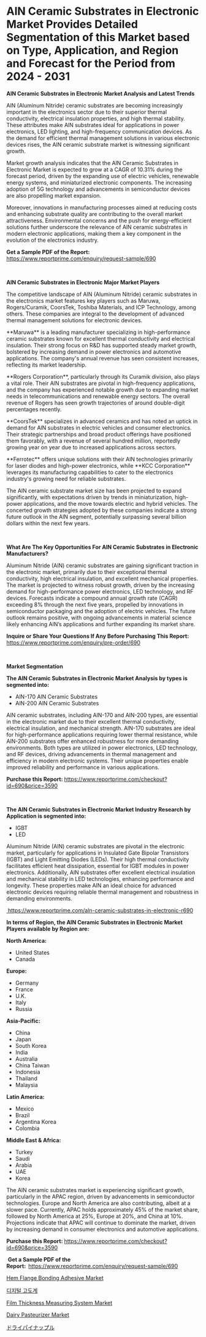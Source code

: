 <p><h1>AlN Ceramic Substrates in Electronic Market Provides Detailed Segmentation of this Market based on Type, Application, and Region and Forecast for the Period from 2024 - 2031</h1></p><p><strong>AlN Ceramic Substrates in Electronic Market Analysis and Latest Trends</strong></p>
<p><p>AlN (Aluminum Nitride) ceramic substrates are becoming increasingly important in the electronics sector due to their superior thermal conductivity, electrical insulation properties, and high thermal stability. These attributes make AlN substrates ideal for applications in power electronics, LED lighting, and high-frequency communication devices. As the demand for efficient thermal management solutions in various electronic devices rises, the AlN ceramic substrate market is witnessing significant growth.</p><p>Market growth analysis indicates that the AlN Ceramic Substrates in Electronic Market is expected to grow at a CAGR of 10.31% during the forecast period, driven by the expanding use of electric vehicles, renewable energy systems, and miniaturized electronic components. The increasing adoption of 5G technology and advancements in semiconductor devices are also propelling market expansion. </p><p>Moreover, innovations in manufacturing processes aimed at reducing costs and enhancing substrate quality are contributing to the overall market attractiveness. Environmental concerns and the push for energy-efficient solutions further underscore the relevance of AlN ceramic substrates in modern electronic applications, making them a key component in the evolution of the electronics industry.</p></p>
<p><strong>Get a Sample PDF of the Report:&nbsp;</strong> <a href="https://www.reportprime.com/enquiry/request-sample/690">https://www.reportprime.com/enquiry/request-sample/690</a></p>
<p>&nbsp;</p>
<p><strong>AlN Ceramic Substrates in Electronic Major Market Players</strong></p>
<p><p>The competitive landscape of AlN (Aluminum Nitride) ceramic substrates in the electronics market features key players such as Maruwa, Rogers/Curamik, CoorsTek, Toshiba Materials, and ICP Technology, among others. These companies are integral to the development of advanced thermal management solutions for electronic devices.</p><p>**Maruwa** is a leading manufacturer specializing in high-performance ceramic substrates known for excellent thermal conductivity and electrical insulation. Their strong focus on R&D has supported steady market growth, bolstered by increasing demand in power electronics and automotive applications. The company's annual revenue has seen consistent increases, reflecting its market leadership.</p><p>**Rogers Corporation**, particularly through its Curamik division, also plays a vital role. Their AlN substrates are pivotal in high-frequency applications, and the company has experienced notable growth due to expanding market needs in telecommunications and renewable energy sectors. The overall revenue of Rogers has seen growth trajectories of around double-digit percentages recently.</p><p>**CoorsTek** specializes in advanced ceramics and has noted an uptick in demand for AlN substrates in electric vehicles and consumer electronics. Their strategic partnerships and broad product offerings have positioned them favorably, with a revenue of several hundred million, reportedly growing year on year due to increased applications across sectors.</p><p>**Ferrotec** offers unique solutions with their AlN technologies primarily for laser diodes and high-power electronics, while **KCC Corporation** leverages its manufacturing capabilities to cater to the electronics industry's growing need for reliable substrates. </p><p>The AlN ceramic substrate market size has been projected to expand significantly, with expectations driven by trends in miniaturization, high-power applications, and the move towards electric and hybrid vehicles. The concerted growth strategies adopted by these companies indicate a strong future outlook in the AlN segment, potentially surpassing several billion dollars within the next few years.</p></p>
<p>&nbsp;</p>
<p><strong>What Are The Key Opportunities For AlN Ceramic Substrates in Electronic Manufacturers?</strong></p>
<p><p>Aluminum Nitride (AlN) ceramic substrates are gaining significant traction in the electronic market, primarily due to their exceptional thermal conductivity, high electrical insulation, and excellent mechanical properties. The market is projected to witness robust growth, driven by the increasing demand for high-performance power electronics, LED technology, and RF devices. Forecasts indicate a compound annual growth rate (CAGR) exceeding 8% through the next five years, propelled by innovations in semiconductor packaging and the adoption of electric vehicles. The future outlook remains positive, with ongoing advancements in material science likely enhancing AlN’s applications and further expanding its market share.</p></p>
<p><strong>Inquire or Share Your Questions If Any Before Purchasing This Report:</strong> <a href="https://www.reportprime.com/enquiry/pre-order/690">https://www.reportprime.com/enquiry/pre-order/690</a></p>
<p>&nbsp;</p>
<p><strong>Market Segmentation</strong></p>
<p><strong>The AlN Ceramic Substrates in Electronic Market Analysis by types is segmented into:</strong></p>
<p><ul><li>AlN-170 AlN Ceramic Substrates</li><li>AlN-200 AlN Ceramic Substrates</li></ul></p>
<p><p>AlN ceramic substrates, including AlN-170 and AlN-200 types, are essential in the electronic market due to their excellent thermal conductivity, electrical insulation, and mechanical strength. AlN-170 substrates are ideal for high-performance applications requiring lower thermal resistance, while AlN-200 substrates offer enhanced robustness for more demanding environments. Both types are utilized in power electronics, LED technology, and RF devices, driving advancements in thermal management and efficiency in modern electronic systems. Their unique properties enable improved reliability and performance in various applications.</p></p>
<p><strong>Purchase this Report:&nbsp;</strong><a href="https://www.reportprime.com/checkout?id=690&price=3590">https://www.reportprime.com/checkout?id=690&price=3590</a></p>
<p>&nbsp;</p>
<p><strong>The AlN Ceramic Substrates in Electronic Market Industry Research by Application is segmented into:</strong></p>
<p><ul><li>IGBT</li><li>LED</li></ul></p>
<p><p>Aluminum Nitride (AlN) ceramic substrates are pivotal in the electronic market, particularly for applications in Insulated Gate Bipolar Transistors (IGBT) and Light Emitting Diodes (LEDs). Their high thermal conductivity facilitates efficient heat dissipation, essential for IGBT modules in power electronics. Additionally, AlN substrates offer excellent electrical insulation and mechanical stability in LED technologies, enhancing performance and longevity. These properties make AlN an ideal choice for advanced electronic devices requiring reliable thermal management and robustness in demanding environments.</p></p>
<p><a href="https://www.reportprime.com/aln-ceramic-substrates-in-electronic-r690">&nbsp;https://www.reportprime.com/aln-ceramic-substrates-in-electronic-r690</a></p>
<p><strong>In terms of Region, the AlN Ceramic Substrates in Electronic Market Players available by Region are:</strong></p>
<p>
    <p> <strong> North America: </strong>
        <ul>
            <li>United States</li>
            <li>Canada</li>
        </ul>
        </p> 
    <p> <strong> Europe: </strong>
        <ul>
            <li>Germany</li>
            <li>France</li>
            <li>U.K.</li>
            <li>Italy</li>
            <li>Russia</li>
        </ul>
        </p> 
    <p> <strong> Asia-Pacific: </strong>
        <ul>
            <li>China</li>
            <li>Japan</li>
            <li>South Korea</li>
            <li>India</li>
            <li>Australia</li>
            <li>China Taiwan</li>
            <li>Indonesia</li>
            <li>Thailand</li>
            <li>Malaysia</li>
        </ul>
        </p> 
    <p> <strong> Latin America: </strong>
        <ul>
            <li>Mexico</li>
            <li>Brazil</li>
            <li>Argentina Korea</li>
            <li>Colombia</li>
        </ul>
        </p> 
    <p> <strong> Middle East & Africa: </strong>
        <ul>
            <li>Turkey</li>
            <li>Saudi</li>
            <li>Arabia</li>
            <li>UAE</li>
            <li>Korea</li>
        </ul>
    </p>
    </p>
<p><p>The AlN ceramic substrates market is experiencing significant growth, particularly in the APAC region, driven by advancements in semiconductor technologies. Europe and North America are also contributing, albeit at a slower pace. Currently, APAC holds approximately 45% of the market share, followed by North America at 25%, Europe at 20%, and China at 10%. Projections indicate that APAC will continue to dominate the market, driven by increasing demand in consumer electronics and automotive applications.</p></p>
<p><strong>Purchase this Report: </strong><a href="https://www.reportprime.com/checkout?id=690&price=3590">https://www.reportprime.com/checkout?id=690&price=3590</a></p>
<p>&nbsp;<strong>Get a Sample PDF of the Report:&nbsp;&nbsp;</strong><a href="https://www.reportprime.com/enquiry/request-sample/690">https://www.reportprime.com/enquiry/request-sample/690</a></p>
<p><strong></strong></p>
<p><p><a href="https://issuu.com/reportprime-2/docs/hem-flange-bonding-adhesive-market-_a6ab84a370edc8">Hem Flange Bonding Adhesive Market</a></p><p><a href="https://medium.com/@rekhakhatun65/%EB%94%94%EC%A7%80%ED%84%B8-%EC%95%8C%ED%8B%B0%EB%AF%B8%ED%84%B0-%EC%8B%9C%EC%9E%A5-%EB%8F%99%ED%96%A5-%ED%83%90%EC%83%89-%EA%B8%80%EB%A1%9C%EB%B2%8C-%ED%8A%B8%EB%A0%8C%EB%93%9C-%EB%B0%8F-%ED%96%A5%ED%9B%84-%EC%84%B1%EC%9E%A5-%EC%A0%84%EB%A7%9D-2024-2031-193%ED%8E%98%EC%9D%B4%EC%A7%80%EC%97%90-%EA%B1%B8%EC%B3%90-%EB%8B%A4%EB%A3%B8-30e4a63554a4">디지털 고도계</a></p><p><a href="https://www.linkedin.com/pulse/global-film-thickness-measuring-system-industry-types-applications-uslmf?trackingId=r%2FULvY6DQkmPTJbL%2B660Tg%3D%3D">Film Thickness Measuring System Market</a></p><p><a href="https://medium.com/@angeliabkratzer71943/global-dairy-pasteurizer-market-size-is-expected-to-experience-a-cagr-of-11-7-0e322977e833">Dairy Pasteurizer Market</a></p><p><a href="https://medium.com/@abigayleh7fr/%E5%B9%B2%E3%81%97%E3%83%91%E3%82%A4%E3%83%8A%E3%83%83%E3%83%97%E3%83%AB%E5%B8%82%E5%A0%B4%E3%81%AE%E3%83%88%E3%83%AC%E3%83%B3%E3%83%89%E3%81%A8%E6%88%A6%E7%95%A5%E7%9A%84%E5%B8%82%E5%A0%B4%E3%82%A4%E3%83%B3%E3%82%B5%E3%82%A4%E3%83%88-2024%E5%B9%B4-2031%E5%B9%B4-d30df173885a">ドライパイナップル</a></p></p>